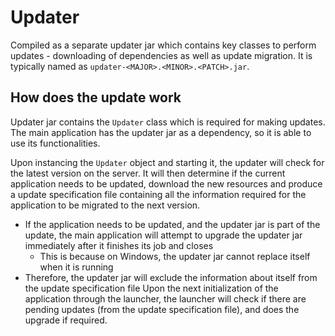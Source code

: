 # Updater
Compiled as a separate updater jar which contains key classes to perform updates - downloading of dependencies as well as update migration. It is typically named as `updater-<MAJOR>.<MINOR>.<PATCH>.jar`.

## How does the update work
Updater jar contains the `Updater` class which is required for making updates.
The main application has the updater jar as a dependency, so it is able to use its functionalities.

Upon instancing the `Updater` object and starting it, the updater will check for the latest version on the server.
It will then determine if the current application needs to be updated, download the new resources and produce a update specification file containing all the information required for the application to be migrated to the next version.
 - If the application needs to be updated, and the updater jar is part of the update, the main application will attempt to upgrade the updater jar immediately after it finishes its job and closes
    - This is because on Windows, the updater jar cannot replace itself when it is running
 - Therefore, the updater jar will exclude the information about itself from the update specification file
Upon the next initialization of the application through the launcher, the launcher will check if there are pending updates (from the update specification file), and does the upgrade if required.
